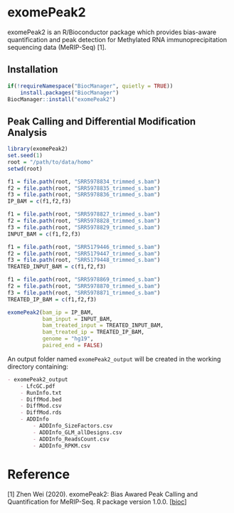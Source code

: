 # exomePeak2

exomePeak2 is an R/Bioconductor package which provides bias-aware quantification and peak detection for Methylated RNA immunoprecipitation sequencing data (MeRIP-Seq) [1].



## Installation

```R
if(!requireNamespace("BiocManager", quietly = TRUE))
    install.packages("BiocManager")
BiocManager::install("exomePeak2")
```



## Peak Calling and Differential Modification Analysis

```R
library(exomePeak2)
set.seed(1)
root = "/path/to/data/homo"
setwd(root)

f1 = file.path(root, "SRR5978834_trimmed_s.bam")
f2 = file.path(root, "SRR5978835_trimmed_s.bam")
f3 = file.path(root, "SRR5978836_trimmed_s.bam")
IP_BAM = c(f1,f2,f3) 

f1 = file.path(root, "SRR5978827_trimmed_s.bam")
f2 = file.path(root, "SRR5978828_trimmed_s.bam")
f3 = file.path(root, "SRR5978829_trimmed_s.bam")
INPUT_BAM = c(f1,f2,f3)

f1 = file.path(root, "SRR5179446_trimmed_s.bam")
f2 = file.path(root, "SRR5179447_trimmed_s.bam")
f3 = file.path(root, "SRR5179448_trimmed_s.bam")
TREATED_INPUT_BAM = c(f1,f2,f3)

f1 = file.path(root, "SRR5978869_trimmed_s.bam")
f2 = file.path(root, "SRR5978870_trimmed_s.bam")
f3 = file.path(root, "SRR5978871_trimmed_s.bam")
TREATED_IP_BAM = c(f1,f2,f3)

exomePeak2(bam_ip = IP_BAM,
           bam_input = INPUT_BAM,
           bam_treated_input = TREATED_INPUT_BAM,
           bam_treated_ip = TREATED_IP_BAM,
           genome = "hg19",
           paired_end = FALSE)
```

An output folder named `exomePeak2_output` will be created in the working directory containing:

```markdown
- exomePeak2_output
	- LfcGC.pdf
	- RunInfo.txt
	- DiffMod.bed
	- DiffMod.csv
	- DiffMod.rds
	- ADDInfo
		- ADDInfo_SizeFactors.csv
		- ADDInfo_GLM_allDesigns.csv
		- ADDInfo_ReadsCount.csv
		- ADDInfo_RPKM.csv
```



# Reference

[1] Zhen Wei (2020). exomePeak2: Bias Awared Peak Calling and Quantification for MeRIP-Seq. R package version 1.0.0. [[bioc](http://www.bioconductor.org/packages/release/bioc/html/exomePeak2.html)]

